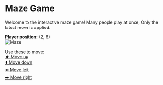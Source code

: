 # Maze Game  
Welcome to the interactive maze game! Many people play at once, Only the latest move is applied.

**Player position:** (2, 6)  
![Maze](https://github-maze-game.vercel.app/images/pos_2_6.png?t=1760677676841)

Use these to move:  
[⬆️ Move up](https://github-maze-game.vercel.app/move/2_6_w)  
[⬇️ Move down](https://github-maze-game.vercel.app/move/2_6_s)  
[⬅️ Move left](https://github-maze-game.vercel.app/move/2_6_a)  
[➡️ Move right](https://github-maze-game.vercel.app/move/2_6_d)
